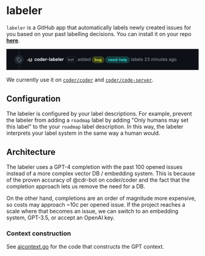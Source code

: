 # labeler

`labeler` is a GitHub app that automatically labels newly created issues for you
based on your past labelling decisions. You can install it on your repo
[**here**](https://github.com/marketplace/coder-labeler).

![img](./img/example-label.png)

We currently use it on [`coder/coder`](https://github.com/coder/coder) and
[`coder/code-server`](https://github.com/coder/code-server).

## Configuration

The labeler is configured by your label descriptions. For example, prevent the labeler from adding a `roadmap` label
by adding "Only humans may set this label" to the your `roadmap` label description. In this way, the labeler
interprets your label system in the same way a human would.

## Architecture

The labeler uses a GPT-4 completion with the past 100 opened issues instead of
a more complex vector DB / embedding system. This is because of the proven
accuracy of @cdr-bot on coder/coder and the fact that the completion approach lets us remove
the need for a DB.

On the other hand, completions are an order of magnitude more expensive, so
costs may approach ~10c per opened issue. If the project reaches a scale where that becomes an issue, we can switch to an embedding system, GPT-3.5, or accept an OpenAI key.

### Context construction

See [aicontext.go](./aicontext.go) for the code that constructs the GPT context.
